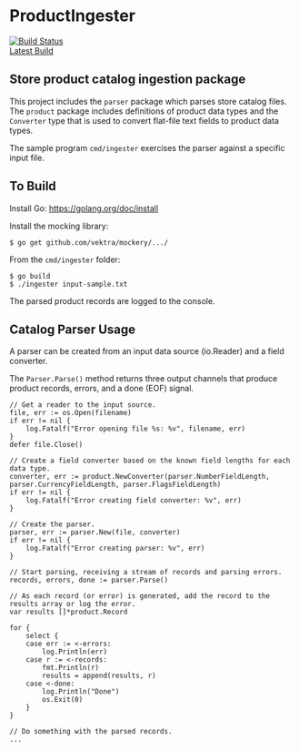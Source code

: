 # ProductIngester
[![Build Status](https://travis-ci.org/jessejohnston/ProductIngester.svg?branch=master)](https://travis-ci.org/jessejohnston/ProductIngester)  
[Latest Build](https://travis-ci.org/jessejohnston/ProductIngester/branches)

## Store product catalog ingestion package

This project includes the `parser` package which parses store catalog files.
The `product` package includes definitions of product data types and the `Converter` type that is used to convert flat-file text fields to
product data types.

The sample program `cmd/ingester` exercises the parser against a specific input file.

## To Build

Install Go: https://golang.org/doc/install

Install the mocking library:
```
$ go get github.com/vektra/mockery/.../
```
 
From the `cmd/ingester` folder:
```
$ go build
$ ./ingester input-sample.txt
```

The parsed product records are logged to the console.

## Catalog Parser Usage

A parser can be created from an input data source (io.Reader) and a field converter.

The `Parser.Parse()` method returns three output channels that produce product records, errors, and a done (EOF) signal.
```
// Get a reader to the input source.
file, err := os.Open(filename)
if err != nil {
	log.Fatalf("Error opening file %s: %v", filename, err)
}
defer file.Close()

// Create a field converter based on the known field lengths for each data type.
converter, err := product.NewConverter(parser.NumberFieldLength, parser.CurrencyFieldLength, parser.FlagsFieldLength)
if err != nil {
	log.Fatalf("Error creating field converter: %v", err)
}

// Create the parser.
parser, err := parser.New(file, converter)
if err != nil {
	log.Fatalf("Error creating parser: %v", err)
}

// Start parsing, receiving a stream of records and parsing errors.
records, errors, done := parser.Parse()

// As each record (or error) is generated, add the record to the results array or log the error.
var results []*product.Record

for {
	select {
	case err := <-errors:
		log.Println(err)
	case r := <-records:
		fmt.Println(r)
		results = append(results, r)
	case <-done:
		log.Println("Done")
		os.Exit(0)
	}
}

// Do something with the parsed records.
...
```